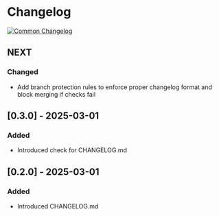 # Changelog
[![Common Changelog](https://common-changelog.org/badge.svg)](https://common-changelog.org)

## NEXT

### Changed

- Add branch protection rules to enforce proper changelog format and block merging if checks fail

## [0.3.0] - 2025-03-01

### Added

- Introduced check for CHANGELOG.md

## [0.2.0] - 2025-03-01

### Added

- Introduced CHANGELOG.md
